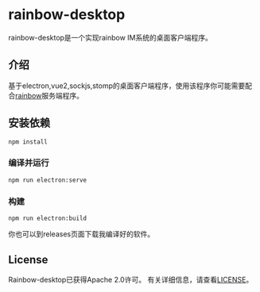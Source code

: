 # rainbow-desktop

rainbow-desktop是一个实现rainbow IM系统的桌面客户端程序。

## 介绍

基于electron,vue2,sockjs,stomp的桌面客户端程序，使用该程序你可能需要配合[rainbow](https://github.com/ch3n90/rainbow)服务端程序。

## 安装依赖
```
npm install
```

### 编译并运行
```
npm run electron:serve
```

### 构建
```
npm run electron:build
```

你也可以到releases页面下载我编译好的软件。

## License

Rainbow-desktop已获得Apache 2.0许可。 有关详细信息，请查看[LICENSE](https://github.com/ch3n90/rainbow-desktop/blob/master/LICENSE)。
